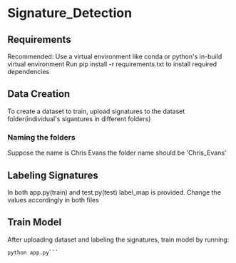 # Signature_Detection

## Requirements
Recommended: Use a virtual environment like conda or python's in-build virtual environment
Run pip install -r requirements.txt to install required dependencies
## Data Creation
To create a dataset to train, upload signatures to the dataset folder(individual's sigantures in different folders)
### Naming the folders
Suppose the name is Chris Evans the folder name should be 'Chris_Evans'

## Labeling Signatures
In both app.py(train) and test.py(test) label_map is provided. Change the values accordingly in both files

## Train Model
After uploading dataset and labeling the signatures, train model by running: 
```bash
python app.py```

